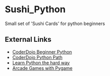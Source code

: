 # Sushi_Python
Small set of 'Sushi Cards' for python beginners


## External Links

* [CoderDojo Beginner Python](https://coderdojo.gitbooks.io/beginner-python-sushi/content/en/)
* [CoderDojo Python Path](http://kata.coderdojo.com/wiki/Python_Path)
* [Learn Python the hard way](https://learnpythonthehardway.org/python3/)
* [Arcade Games with Pygame](http://programarcadegames.com/)
